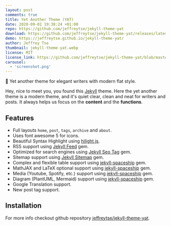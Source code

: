```yaml
---
layout: post
comments: true
title: Yet Another Theme (YAT)
date: 2020-09-01 19:38:24 +01:00
repo: https://github.com/jeffreytse/jekyll-theme-yat
download: https://github.com/jeffreytse/jekyll-theme-yat/releases/latest/
demo: https://jeffreytse.github.io/jekyll-theme-yat/
author: Jeffrey Tse
thumbnail: jekyll-theme-yat.webp
license: MIT
license_link: https://github.com/jeffreytse/jekyll-theme-yat/blob/master/LICENSE.txt
carousel:
  - 'screenshot.png'
---
```


🎨 Yet another theme for elegant writers with modern flat style.

Hey, nice to meet you, you found this [Jekyll][jekyll] theme. Here the yet another theme is a modern theme, and it's quiet clear, clean and neat for writers and posts. It always helps us focus on the **content** and the **functions**.

## Features

* Full layouts `home`, `post`, `tags`, `archive` and `about`.
* Uses font awesome 5 for icons.
* Beautiful Syntax Highlight using [hilight.js][hilight-js].
* RSS support using [Jekyll Feed][jekyll-feed] gem.
* Optimized for search engines using [Jekyll Seo Tag][jekyll-seo-tag] gem.
* Sitemap support using [Jekyll Sitemap][jekyll-sitemap] gem.
* Complex and flexible table support using [jekyll-spaceship][jekyll-spaceship] gem.
* MathJAX and LaTeX optional support using [jekyll-spaceship][jekyll-spaceship] gem.
* Media (Youtube, Spotify, etc.) support using [jekyll-spaceship][jekyll-spaceship] gem.
* Diagram (PlantUML, Mermaid) support using [jekyll-spaceship][jekyll-spaceship] gem.
* Google Translation support.
* New post tag support.

## Installation

For more info checkout github repository [jeffreytse/jekyll-theme-yat][yat-git-repo].  

<!-- External links -->
[jekyll]: https://jekyllrb.com/
[yat-git-repo]: https://github.com/jeffreytse/jekyll-theme-yat/
[jekyll-spaceship]: https://github.com/jeffreytse/jekyll-spaceship
[jekyll-seo-tag]: https://github.com/jekyll/jekyll-seo-tag
[jekyll-sitemap]: https://github.com/jekyll/jekyll-sitemap
[jekyll-feed]: https://github.com/jekyll/jekyll-feed
[hilight-js]: https://github.com/highlightjs/highlight.js
